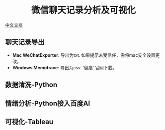 <h1 align="center">
微信聊天记录分析及可视化
</h1>

[中文文档](./docs/README-zh.md)

## 聊天记录导出
- **Mac     WeChatExporter**: 导出为txt. 如果提示未受信任，需将mac安全设置更改。
- **Windows Memotrace**:      导出为csv. ‘留痕’ 官网下载。

## 数据清洗-Python

## 情绪分析-Python接入百度AI

## 可视化-Tableau
